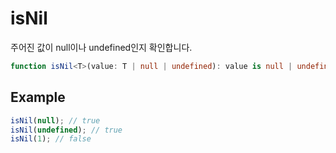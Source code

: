 # isNil

주어진 값이 null이나 undefined인지 확인합니다.

```typescript
function isNil<T>(value: T | null | undefined): value is null | undefined;
```

## Example

```typescript
isNil(null); // true
isNil(undefined); // true
isNil(1); // false
```
